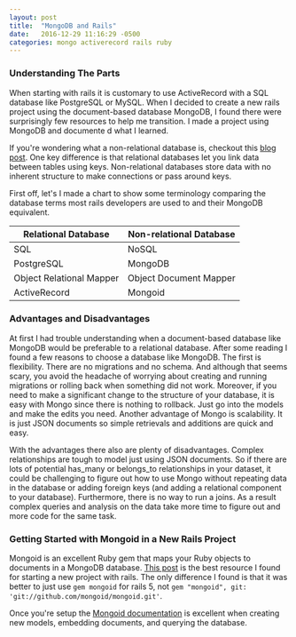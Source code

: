 ```yaml
---
layout: post
title:  "MongoDB and Rails"
date:   2016-12-29 11:16:29 -0500
categories: mongo activerecord rails ruby
---
```


### Understanding The Parts

When starting with rails it is customary to use ActiveRecord with a SQL database like PostgreSQL or MySQL. When I decided to create a new rails project using the document-based database MongoDB, I found there were surprisingly few resources to help me transition. I made a project using MongoDB and documente d what I learned.

If you're wondering what a non-relational database is, checkout this [blog post](https://www.pluralsight.com/blog/software-development/relational-non-relational-databases). One key difference is that relational databases let you link data between tables using keys. Non-relational databases store data with no inherent structure to make connections or pass around keys.

First off, let's I made a chart to show some terminology comparing the database terms most rails developers are used to and their MongoDB equivalent.

Relational Database | Non-relational Database
--- | ----
SQL | NoSQL
PostgreSQL | MongoDB
Object Relational Mapper | Object Document Mapper
ActiveRecord | Mongoid


### Advantages and Disadvantages

At first I had trouble understanding when a document-based database like MongoDB would be preferable to a relational database. After some reading I found a few reasons to choose a database like MongoDB. The first is flexibility. There are no migrations and no schema. And although that seems scary, you avoid the headache of worrying about creating and running migrations or rolling back when something did not work. Moreover, if you need to make a significant change to the structure of your database, it is easy with Mongo since there is nothing to rollback. Just go into the models and make the edits you need. Another advantage of Mongo is scalability. It is just JSON documents so simple retrievals and additions are quick and easy. 

With the advantages there also are plenty of disadvantages. Complex relationships are tough to model just using JSON documents. So if there are lots of potential has_many or belongs_to relationships in your dataset, it could be challenging to figure out how to use Mongo without repeating data in the database or adding foreign keys (and adding a relational component to your database). Furthermore, there is no way to run a joins. As a result complex queries and analysis on the data take more time to figure out and more code for the same task.


### Getting Started with Mongoid in a New Rails Project

Mongoid is an excellent Ruby gem that maps your Ruby objects to documents in a MongoDB database. [This post](http://kerrizor.com/blog/2014/04/02/quick-intro-to-mongodb-in-rails) is the best resource I found for starting a new project with rails. The only difference I found is that it was better to just use `gem mongoid` for rails 5, not `gem "mongoid", git: 'git://github.com/mongoid/mongoid.git'`.

Once you're setup the [Mongoid documentation](https://docs.mongodb.com/ruby-driver/master/mongoid/) is excellent when creating new models, embedding documents, and querying the database. 


